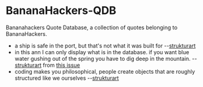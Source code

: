 # BananaHackers-QDB
Bananahackers Quote Database, a collection of quotes belonging to BananaHackers.

 - a ship is safe in the port, but that's not what it was built for --[strukturart](https://github.com/strukturart)
 - in this ann I can only display what is in the database. if you want blue water gushing out of the spring you have to dig deep in the mountain. --[strukturart](https://github.com/strukturart) from [this issue](https://github.com/strukturart/bHacker-store-client/issues/57#issuecomment-719917676)
 - coding makes you philosophical, people create objects that are roughly structured like we ourselves --[strukturart](https://github.com/strukturart)

